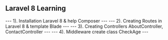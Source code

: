 ## Laravel 8 Learning

--- 1). Installation Laravel 8 & help Composer                  ---
--- 2). Creating Routes in Laravel 8 & template Blade           ---
--- 3). Creating Controllers AboutController, ContactController ---
--- 4). Middleware create class CheckAge                        ---
